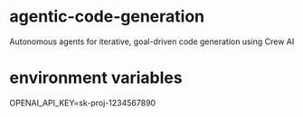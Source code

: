 # agentic-code-generation
Autonomous agents for iterative, goal-driven code generation using Crew AI

# environment variables
OPENAI_API_KEY=sk-proj-1234567890

